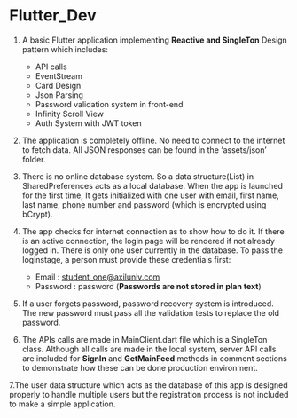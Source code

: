 # Flutter_Dev

1. A basic Flutter application implementing **Reactive and SingleTon** Design pattern which includes:
   - API calls
   - EventStream
   - Card Design
   - Json Parsing
   - Password validation system in front-end
   - Infinity Scroll View
   - Auth System with JWT token
  
2. The application is completely offline. No need to connect to the internet to fetch data. All JSON responses can be found in the ‘assets/json’ folder.

3. There is no online database system. So a data structure(List) in SharedPreferences acts as a local database. When the app is launched for the first time, It gets initialized with one user with email, first name, last name, phone number and password (which is encrypted using bCrypt).

4. The app checks for internet connection as to show how to do it. If there is an active connection, the login page will be rendered if not already logged in. There is only one user currently in the database. To pass the loginstage, a person must provide these credentials first:
   - Email     : student_one@axiluniv.com
   - Password  : password (**Passwords are not stored in plan text**)
   
5. If a user forgets password, password recovery system is introduced. The new password must pass all the validation tests to replace the old password.

6. The APIs calls are made in MainClient.dart file which is a SingleTon class. Although all calls are made in the local system, server API calls are included for **SignIn** and **GetMainFeed** methods in comment sections to demonstrate how these can be done production environment.

7.The user data structure which acts as the database of this app is designed properly to handle multiple users but the registration process is not included to make a simple application.
